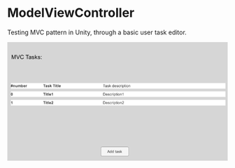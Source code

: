 # ModelViewController
Testing MVC pattern in Unity, through a basic user task editor.

<p align="center"><img alt="MVC" src="Images/mvc.gif"></p>
